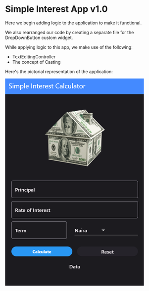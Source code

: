 # Simple Interest App v1.0

Here we begin adding logic to the application to make it functional.

We also rearranged our code by creating a separate file for the DropDownButton custom widget.

While applying logic to this app, we make use of the following:

* TextEditingController
* The concept of Casting

Here's the pictorial representation of the application:

![alt text](<Screenshot 2024-03-24 155115.png>)